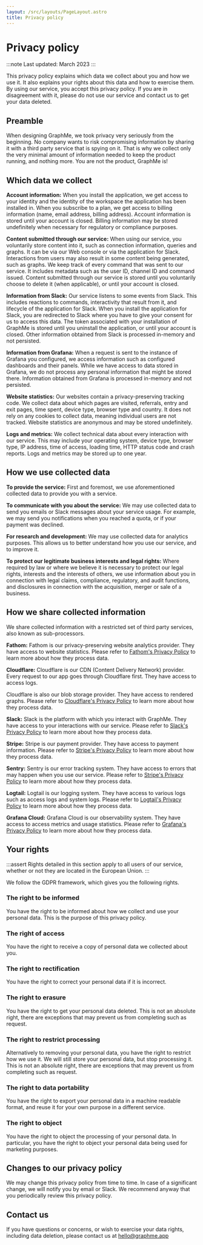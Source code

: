 ```yaml
---
layout: /src/layouts/PageLayout.astro
title: Privacy policy
---
```


# Privacy policy

:::note
Last updated: March 2023
:::

This privacy policy explains which data we collect about you and how we use it.
It also explains your rights about this data and how to exercise them.
By using our service, you accept this privacy policy.
If you are in disagreement with it, please do not use our service and contact us to get your data deleted.

## Preamble

When designing GraphMe, we took privacy very seriously from the beginning.
No company wants to risk compromising information by sharing it with a third party service that is spying on it.
That is why we collect only the very minimal amount of information needed to keep the product running, and nothing more.
You are not the product, GraphMe is!

## Which data we collect

**Account information:**
When you install the application, we get access to your identity and the identity of the workspace the application has been installed in.
When you subscribe to a plan, we get access to billing information (name, email address, billing address).
Account information is stored until your account is closed.
Billing information may be stored undefinitely when necessary for regulatory or compliance purposes.

**Content submitted through our service:**
When using our service, you voluntarily store content into it, such as connection information, queries and graphs.
It can be via our Web console or via the application for Slack.
Interactions from users may also result in some content being generated, such as graphs.
We keep track of every command that was sent to our service.
It includes metadata such as the user ID, channel ID and command issued.
Content submitted through our service is stored until you voluntarily choose to delete it (when applicable), or until your account is closed.

**Information from Slack:**
Our service listens to some events from Slack.
This includes reactions to commands, interactivity that result from it, and lifecycle of the application for Slack.
When you install the application for Slack, you are redirected to Slack where you have to give your consent for us to access this data.
The token associated with your installation of GraphMe is stored until you uninstall the application, or until your account is closed.
Other information obtained from Slack is processed in-memory and not persisted.

**Information from Grafana:**
When a request is sent to the instance of Grafana you configured, we access information such as configured dashboards and their panels.
While we have access to data stored in Grafana, we do not process any personal information that might be stored there.
Information obtained from Grafana is processed in-memory and not persisted.

**Website statistics:**
Our websites contain a privacy-preserving tracking code.
We collect data about which pages are visited, referrals, entry and exit pages, time spent, device type, browser type and country.
It does not rely on any cookies to collect data, meaning individual users are not tracked.
Website statistics are anonymous and may be stored undefinitely.

**Logs and metrics:**
We collect technical data about every interaction with our service.
This may include your operating system, device type, browser type, IP address, time of access, loading time, HTTP status code and crash reports.
Logs and metrics may be stored up to one year.

## How we use collected data

**To provide the service:**
First and foremost, we use aforementioned collected data to provide you with a service.

**To communicate with you about the service:**
We may use collected data to send you emails or Slack messages about your service usage.
For example, we may send you notifications when you reached a quota, or if your payment was declined.

**For research and development:**
We may use collected data for analytics purposes.
This allows us to better understand how you use our service, and to improve it.

**To protect our legitimate business interests and legal rights:**
Where required by law or where we believe it is necessary to protect our legal rights, interests and the interests of others, we use information about you in connection with legal claims, compliance, regulatory, and audit functions, and disclosures in connection with the acquisition, merger or sale of a business.

## How we share collected information

We share collected information with a restricted set of third party services, also known as sub-processors.

**Fathom:**
Fathom is our privacy-preserving website analytics provider.
They have access to website statistics.
Please refer to [Fathom's Privacy Policy](https://usefathom.com/privacy) to learn more about how they process data.

**Cloudflare:**
Cloudflare is our CDN (Content Delivery Network) provider.
Every request to our app goes through Cloudflare first.
They have access to access logs.

Cloudflare is also our blob storage provider.
They have access to rendered graphs.
Please refer to [Cloudflare's Privacy Policy](https://www.cloudflare.com/en-gb/privacypolicy/) to learn more about how they process data.

**Slack:**
Slack is the platform with which you interact with GraphMe.
They have access to your interactions with our service.
Please refer to [Slack's Privacy Policy](https://slack.com/trust/privacy/privacy-policy) to learn more about how they process data.

**Stripe:**
Stripe is our payment provider.
They have access to payment information.
Please refer to [Stripe's Privacy Policy](https://stripe.com/fr/privacy) to learn more about how they process data.

**Sentry:**
Sentry is our error tracking system.
They have access to errors that may happen when you use our service.
Please refer to [Stripe's Privacy Policy](https://sentry.io/privacy/) to learn more about how they process data.

**Logtail:**
Logtail is our logging system.
They have access to various logs such as access logs and system logs.
Please refer to [Logtail's Privacy Policy](https://betterstack.com/privacy) to learn more about how they process data.

**Grafana Cloud:**
Grafana Cloud is our observability system.
They have access to access metrics and usage statistics.
Please refer to [Grafana's Privacy Policy](https://grafana.com/legal/privacy-policy/) to learn more about how they process data.

## Your rights

:::assert
Rights detailed in this section apply to all users of our service, whether or not they are located in the European Union.
:::

We follow the GDPR framework, which gives you the following rights.

### The right to be informed

You have the right to be informed about how we collect and use your personal data.
This is the purpose of this privacy policy.

### The right of access

You have the right to receive a copy of personal data we collected about you.

### The right to rectification

You have the right to correct your personal data if it is incorrect.

### The right to erasure

You have the right to get your personal data deleted.
This is not an absolute right, there are exceptions that may prevent us from completing such as request.

### The right to restrict processing

Alternatively to removing your personal data, you have the right to restrict how we use it.
We will still store your personal data, but stop processing it.
This is not an absolute right, there are exceptions that may prevent us from completing such as request.

### The right to data portability

You have the right to export your personal data in a machine readable format, and reuse it for your own purpose in a different service.

### The right to object

You have the right to object the processing of your personal data.
In particular, you have the right to object your personal data being used for marketing purposes.

## Changes to our privacy policy

We may change this privacy policy from time to time.
In case of a significant change, we will notify you by email or Slack.
We recommend anyway that you periodically review this privacy policy.

## Contact us

If you have questions or concerns, or wish to exercise your data rights, including data deletion, please contact us at hello@graphme.app